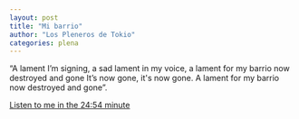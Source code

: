 ```yaml
---
layout: post
title: "Mi barrio"
author: "Los Pleneros de Tokio"
categories: plena 
---
```

“A lament I’m signing, a sad lament in my voice, a lament for my barrio now destroyed and gone
It’s now gone, it's now gone. A lament for my barrio now destroyed and gone”.

[Listen to me in the 24:54 minute](https://youtu.be/iAsX3qi0Kg8?si=VBqIaFeDxs9hOLrO&t=1494)
